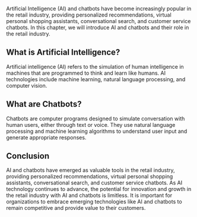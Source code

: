 
Artificial Intelligence (AI) and chatbots have become increasingly popular in the retail industry, providing personalized recommendations, virtual personal shopping assistants, conversational search, and customer service chatbots. In this chapter, we will introduce AI and chatbots and their role in the retail industry.

What is Artificial Intelligence?
--------------------------------

Artificial intelligence (AI) refers to the simulation of human intelligence in machines that are programmed to think and learn like humans. AI technologies include machine learning, natural language processing, and computer vision.

What are Chatbots?
------------------

Chatbots are computer programs designed to simulate conversation with human users, either through text or voice. They use natural language processing and machine learning algorithms to understand user input and generate appropriate responses.

Conclusion
----------

AI and chatbots have emerged as valuable tools in the retail industry, providing personalized recommendations, virtual personal shopping assistants, conversational search, and customer service chatbots. As AI technology continues to advance, the potential for innovation and growth in the retail industry with AI and chatbots is limitless. It is important for organizations to embrace emerging technologies like AI and chatbots to remain competitive and provide value to their customers.
